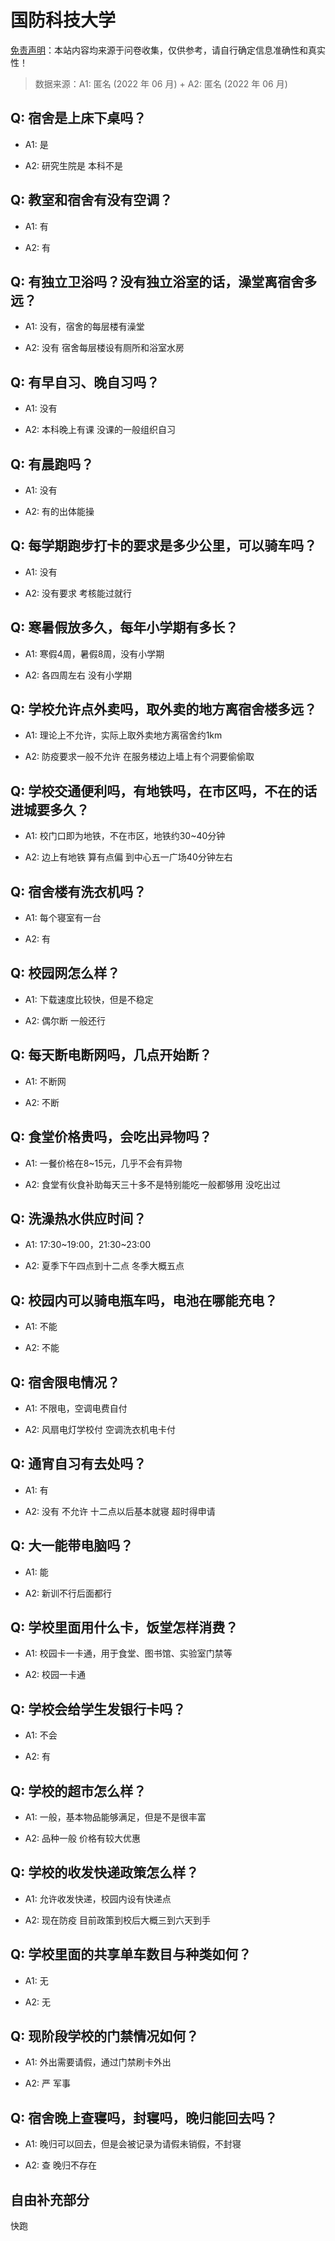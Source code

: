 # 国防科技大学

[免责声明](https://colleges.chat/#_3)：本站内容均来源于问卷收集，仅供参考，请自行确定信息准确性和真实性！

> 数据来源：A1: 匿名 (2022 年 06 月) + A2: 匿名 (2022 年 06 月)

## Q: 宿舍是上床下桌吗？

- A1: 是

- A2: 研究生院是 本科不是

## Q: 教室和宿舍有没有空调？

- A1: 有

- A2: 有

## Q: 有独立卫浴吗？没有独立浴室的话，澡堂离宿舍多远？

- A1: 没有，宿舍的每层楼有澡堂

- A2: 没有 宿舍每层楼设有厕所和浴室水房

## Q: 有早自习、晚自习吗？

- A1: 没有

- A2: 本科晚上有课 没课的一般组织自习

## Q: 有晨跑吗？

- A1: 没有

- A2: 有的出体能操

## Q: 每学期跑步打卡的要求是多少公里，可以骑车吗？

- A1: 没有

- A2: 没有要求 考核能过就行

## Q: 寒暑假放多久，每年小学期有多长？

- A1: 寒假4周，暑假8周，没有小学期

- A2: 各四周左右 没有小学期

## Q: 学校允许点外卖吗，取外卖的地方离宿舍楼多远？

- A1: 理论上不允许，实际上取外卖地方离宿舍约1km

- A2: 防疫要求一般不允许 在服务楼边上墙上有个洞要偷偷取

## Q: 学校交通便利吗，有地铁吗，在市区吗，不在的话进城要多久？

- A1: 校门口即为地铁，不在市区，地铁约30\~40分钟

- A2: 边上有地铁 算有点偏 到中心五一广场40分钟左右

## Q: 宿舍楼有洗衣机吗？

- A1: 每个寝室有一台

- A2: 有

## Q: 校园网怎么样？

- A1: 下载速度比较快，但是不稳定

- A2: 偶尔断 一般还行

## Q: 每天断电断网吗，几点开始断？

- A1: 不断网

- A2: 不断

## Q: 食堂价格贵吗，会吃出异物吗？

- A1: 一餐价格在8\~15元，几乎不会有异物

- A2: 食堂有伙食补助每天三十多不是特别能吃一般都够用 没吃出过

## Q: 洗澡热水供应时间？

- A1: 17:30\~19:00，21:30\~23:00

- A2: 夏季下午四点到十二点 冬季大概五点

## Q: 校园内可以骑电瓶车吗，电池在哪能充电？

- A1: 不能

- A2: 不能

## Q: 宿舍限电情况？

- A1: 不限电，空调电费自付

- A2: 风扇电灯学校付 空调洗衣机电卡付

## Q: 通宵自习有去处吗？

- A1: 有

- A2: 没有 不允许 十二点以后基本就寝 超时得申请

## Q: 大一能带电脑吗？

- A1: 能

- A2: 新训不行后面都行

## Q: 学校里面用什么卡，饭堂怎样消费？

- A1: 校园卡一卡通，用于食堂、图书馆、实验室门禁等

- A2: 校园一卡通

## Q: 学校会给学生发银行卡吗？

- A1: 不会

- A2: 有

## Q: 学校的超市怎么样？

- A1: 一般，基本物品能够满足，但是不是很丰富

- A2: 品种一般 价格有较大优惠

## Q: 学校的收发快递政策怎么样？

- A1: 允许收发快递，校园内设有快递点

- A2: 现在防疫 目前政策到校后大概三到六天到手

## Q: 学校里面的共享单车数目与种类如何？

- A1: 无

- A2: 无

## Q: 现阶段学校的门禁情况如何？

- A1: 外出需要请假，通过门禁刷卡外出

- A2: 严 军事

## Q: 宿舍晚上查寝吗，封寝吗，晚归能回去吗？

- A1: 晚归可以回去，但是会被记录为请假未销假，不封寝

- A2: 查 晚归不存在

## 自由补充部分

快跑